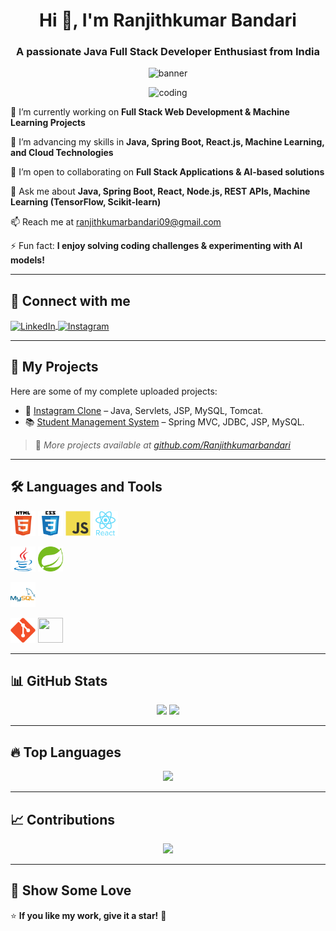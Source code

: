 <h1 align="center">Hi 👋, I'm <b>Ranjithkumar Bandari</b></h1>
<h3 align="center">A passionate Java Full Stack Developer Enthusiast from India</h3>

<p align="center">
  <img src="https://user-images.githubusercontent.com/74038190/219923809-b86dc415-a0c2-4a38-bc88-ad6cf06395a8.gif" alt="banner"/>
</p>

<p align="center">
  <img src="https://user-images.githubusercontent.com/74038190/229223263-cf2e4b07-2615-4f87-9c38-e37600f8381a.gif" alt="coding" width="600px"/>
</p>

🔭 I’m currently working on **Full Stack Web Development & Machine Learning Projects**  

🌱 I’m advancing my skills in **Java, Spring Boot, React.js, Machine Learning, and Cloud Technologies**  

👯 I’m open to collaborating on **Full Stack Applications & AI-based solutions**  

💬 Ask me about **Java, Spring Boot, React, Node.js, REST APIs, Machine Learning (TensorFlow, Scikit-learn)**  

📫 Reach me at [ranjithkumarbandari09@gmail.com](mailto:ranjithkumarbandari09@gmail.com)  

⚡ Fun fact: **I enjoy solving coding challenges & experimenting with AI models!**  

---

## 🔗 Connect with me  
<p align="left">
  <a href="https://www.linkedin.com/in/ranjithkumar-bandari-40963b254" target="_blank">
    <img align="center" src="https://raw.githubusercontent.com/ranjithkumarbandari/github-profile-readme-generator/master/src/images/icons/Social/linked-in-alt.svg" alt="LinkedIn" height="30" width="40"/>
  </a>
  <a href="https://www.instagram.com/mr_ranjith_kumar99/#" target="_blank">
    <img align="center" src="[https://raw.githubusercontent.com/ranjithkumarbandari]/github-profile-readme-generator/master/src/images/icons/Social/instagram.svg" alt="Instagram" height="30" width="40"/>
  </a>
</p>

---

## 🧩 My Projects  
Here are some of my complete uploaded projects:

- 🚀 [Instagram Clone]([https://github.com/Ranjithkumarbandari/instagram-clone](https://github.com/Ranjithkumarbandari/Instagram_clone-Project/tree/main)) – Java, Servlets, JSP, MySQL, Tomcat.
- 📚 [Student Management System](https://github.com/Ranjithkumarbandari/Student_Management_System) – Spring MVC, JDBC, JSP, MySQL.


> 📝 _More projects available at [github.com/Ranjithkumarbandari](https://github.com/Ranjithkumarbandari)_

---

## 🛠 Languages and Tools  
<p align="left">
  <!-- Frontend -->
  <a href="#"><img src="https://raw.githubusercontent.com/devicons/devicon/master/icons/html5/html5-original-wordmark.svg" width="40" height="40"/></a>
  <a href="#"><img src="https://raw.githubusercontent.com/devicons/devicon/master/icons/css3/css3-original-wordmark.svg" width="40" height="40"/></a>
  <a href="#"><img src="https://raw.githubusercontent.com/devicons/devicon/master/icons/javascript/javascript-original.svg" width="40" height="40"/></a>
  <a href="#"><img src="https://raw.githubusercontent.com/devicons/devicon/master/icons/react/react-original-wordmark.svg" width="40" height="40"/></a>

  <!-- Backend -->
  <a href="#"><img src="https://raw.githubusercontent.com/devicons/devicon/master/icons/java/java-original.svg" width="40" height="40"/></a>
  <a href="#"><img src="https://raw.githubusercontent.com/devicons/devicon/master/icons/spring/spring-original.svg" width="40" height="40"/></a>


  <!-- Databases -->
  <a href="#"><img src="https://raw.githubusercontent.com/devicons/devicon/master/icons/mysql/mysql-original-wordmark.svg" width="40" height="40"/></a>
 


  <!-- DevOps & Tools -->
  <a href="#"><img src="https://raw.githubusercontent.com/devicons/devicon/master/icons/git/git-original.svg" width="40" height="40"/></a>
  <a href="#"><img src="https://www.vectorlogo.zone/logos/getpostman/getpostman-icon.svg" width="40" height="40"/></a>
 
</p>

---

## 📊 GitHub Stats  
<p align="center">
  <img src="https://github-readme-stats.vercel.app/api?username=Ranjithkumarbandari&show_icons=true&theme=radical" width="400px"/>
  <img src="https://github-readme-streak-stats.herokuapp.com/?user=Ranjithkumarbandari&theme=radical" width="400px"/>
</p>

---

## 🔥 Top Languages  
<p align="center">
  <img src="https://github-readme-stats.vercel.app/api/top-langs/?username=Ranjithkumarbandari&layout=compact&theme=radical" width="400px"/>
</p>

---

## 📈 Contributions  
<p align="center">
  <img src="https://github-profile-summary-cards.vercel.app/api/cards/profile-details?username=Ranjithkumarbandari&theme=radical" />
</p>

---

## 🌟 Show Some Love  
⭐ **If you like my work, give it a star!** 🌟  

